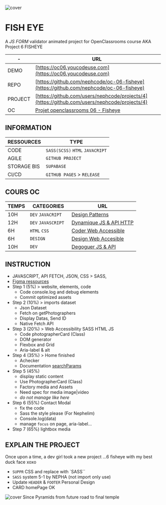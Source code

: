 ![cover](https://kpkfzczpavanzocxzyta.supabase.co/storage/v1/object/public/oc-react/readme-header-oc-react-06.png)

<!-- ∵ ƸӜƷ ∴∵ ƸӜƷ ∴∵ ƸӜƷ ∴∵ ƸӜƷ ∴∵ ƸӜƷ ∴∵ ƸӜƷ ∴∵ ƸӜƷ ∴∵ ƸӜƷ ∴∵ ƸӜƷ ∴∵ ƸӜƷ ∴∵ ƸӜƷ ∴∵ ƸӜƷ ∴ -->
<!-- ∵ ƸӜƷ ∴∵ ƸӜƷ ∴∵ ƸӜƷ ∴∵ ƸӜƷ ∴∵∴∵  ∵ NPƸӜƷL1M ∴ ∴∵∴∵ ƸӜƷ ∴∵ ƸӜƷ ∴∵ ƸӜƷ ∴∵ ƸӜƷ ∴∵ ƸӜƷ ∴ -->
<!-- ∵ ƸӜƷ ∴∵ ƸӜƷ ∴∵ ƸӜƷ ∴∵ ƸӜƷ ∴∵ ƸӜƷ ∴∵ ƸӜƷ ∴∵ ƸӜƷ ∴∵ ƸӜƷ ∴∵ ƸӜƷ ∴∵ ƸӜƷ ∴∵ ƸӜƷ ∴∵ ƸӜƷ ∴ -->

# FISH EYE

A _JS FORM_ validator animated project for OpenClassrooms course AKA Project 6 FISHEYE

| -       | URL                                                                                                   |
| ------- | ----------------------------------------------------------------------------------------------------- |
| DEMO    | [https://oc06.youcodeuse.com](https://oc06.youcodeuse.com)                                            |
| REPO    | [https://github.com/nephcode/oc-06-fisheye](https://github.com/nephcode/oc-06-fisheye)                |
| PROJECT | [https://github.com/users/nephcode/projects/4](https://github.com/users/nephcode/projects/4)          |
| OC      | [Projet openclassrooms 06 - Fisheye](https://openclassrooms.com/fr/paths/516/projects/808/assignment) |

## INFORMATION

| RESSOURCES  | TYPE                            |
| ----------- | ------------------------------- |
| CODE        | `SASS(SCSS)` `HTML` `JAVACRIPT` |
| AGILE       | `GITHUB PROJECT`                |
| STORAGE BIS | `SUPABASE`                      |
| CI/CD       | `GITHUB PAGES` > `RELEASE`      |

## COURS OC

| TEMPS | CATEGORIES          | URL                                                                                                                     |
| ----- | ------------------- | ----------------------------------------------------------------------------------------------------------------------- |
| 10H   | `DEV` `JAVACRIPT `  | [Design Patterns](https://openclassrooms.com/fr/courses/7133336-utilisez-des-design-patterns-en-javascript)             |
| 12H   | `DEV` `JAVASCRIPT ` | [Dynamique JS & API HTTP](https://openclassrooms.com/fr/courses/7697016-creez-des-pages-web-dynamiques-avec-javascript) |
| 6H    | `HTML` `CSS`        | [Coder Web Accessible](https://openclassrooms.com/fr/courses/6691451-codez-un-site-web-accessible-avec-html-css)        |
| 6H    | `DESIGN`            | [Design Web Accesible ](https://openclassrooms.com/fr/courses/6691346-concevez-un-contenu-web-accessible)               |
| 10H   | `DEV`               | [Degoguer JS & API](https://openclassrooms.com/fr/courses/7159296-deboguez-l-interface-de-votre-site-internet)          |

## INSTRUCTION

- JAVASCRIPT, API FETCH, JSON, CSS > SASS,
- [Figma ressources](https://www.figma.com/file/Q3yNeD7WTK9QHDldg9vaRl/UI-Design-FishEye-FR?type=design&node-id=0-1&mode=design)
- Step 1 (5%) > website, elements, code
  - Code console.log and debug elements
  - Commit optimized assets
- Step 2 (10%) > imports dataset
  - Json Dataset
  - Fetch on getPhotographers
  - Display Datas, Send ID
  - Native Fetch API
- Step 3 (20%) > Web Accessibility SASS HTML JS
  - Code photographerCard (Class)
  - DOM generator
  - Flexbox and Grid
  - Aria-label & alt
- Step 4 (35%) > Home finished
  - Achecker
  - Documentation [searchParams](https://developer.mozilla.org/fr/docs/Web/API/URL/searchParams)
- Step 5 (45%)
  - display static content
  - Use PhotographerCard (Class)
  - Factory media and Assets
  - Need spec for media image|video
  - _do not manage like here_
- Step 6 (55%) Contact Modal
  - fix the code
  - Sass the style please (For Nephelim)
  - Console.log(data)
  - manage `focus` on page, aria-label...
- Step 7 (65%) lightbox media

## EXPLAIN THE PROJECT

Once upon a time, a dev girl took a new project ...6 fisheye with my best duck face xoxo

- `SUPPR` CSS and replace with `SASS``
- `SASS` system 5-1 by NEPHA (not import only use)
- Update `HEADER` & `FOOTER` Personal Design
- CARD homePage OK


![cover](https://kpkfzczpavanzocxzyta.supabase.co/storage/v1/object/public/nephcode-public/githubReadmeSkills.png)
Since Pyramids from future road to final temple

<!-- ∵ ƸӜƷ ∴∵ ƸӜƷ ∴∵ ƸӜƷ ∴∵ ƸӜƷ ∴∵∴∵  ∵ NPƸӜƷL1M ∴ ∴∵∴∵ ƸӜƷ ∴∵ ƸӜƷ ∴∵ ƸӜƷ ∴∵ ƸӜƷ ∴∵ ƸӜƷ ∴ -->
